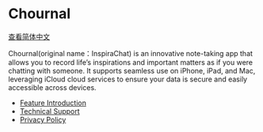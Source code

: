 # Chournal

[查看简体中文](https://inspirachat.github.io/cn/README)

Chournal(original name：InspiraChat) is an innovative note-taking app that allows you to record life’s inspirations and important matters as if you were chatting with someone. It supports seamless use on iPhone, iPad, and Mac, leveraging iCloud cloud services to ensure your data is secure and easily accessible across devices.

* [Feature Introduction](https://inspirachat.github.io/feature)
* [Technical Support](https://inspirachat.github.io/support)
* [Privacy Policy](https://inspirachat.github.io/privacy-policy)

